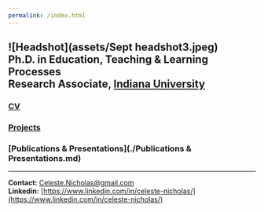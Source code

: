 ```yaml
---
permalink: /index.html
---
```

![Headshot](assets/Sept headshot3.jpeg) <br>
**Ph.D. in Education,** Teaching & Learning Processes <br>
**Research Associate,** [Indiana University](https://crlt.indiana.edu/people/index.html) <br>
----
### [CV](assets/CV-Nicholas_Research.pdf)
### [Projects](./Projects.md)
### [Publications & Presentations](./Publications & Presentations.md)
----

**Contact:** Celeste.Nicholas@gmail.com <br>
**Linkedin:** [https://www.linkedin.com/in/celeste-nicholas/](https://www.linkedin.com/in/celeste-nicholas/)

